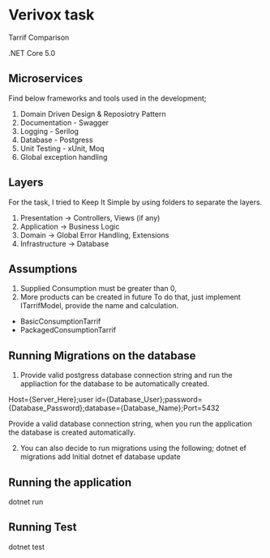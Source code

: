 ﻿# Verivox task
Tarrif Comparison


.NET Core 5.0

Microservices
-----------------------------------------------

Find below frameworks and tools used in the development;
 
1. Domain Driven Design & Reposiotry Pattern
2. Documentation - Swagger
3. Logging - Serilog
4. Database -  Postgress
5. Unit Testing - xUnit, Moq
6. Global exception handling


Layers
---------------------------------------------
For the task, I tried to Keep It Simple by using folders to separate the layers.
1. Presentation -> Controllers, Views (if any)
2. Application -> Business Logic
3. Domain -> Global Error Handling, Extensions
4. Infrastructure -> Database


Assumptions
-------------------------------------------
1. Supplied Consumption must be greater than 0,
2. More products can be created in future
To do that,  just implement ITarrifModel, provide the name and calculation. 


- BasicConsumptionTarrif
- PackagedConsumptionTarrif






Running Migrations on the database
--------------------------------------
1. Provide valid postgress database connection string and run the appliaction for the database to be automatically created.


Host={Server_Here};user id={Database_User};password={Database_Password};database={Database_Name};Port=5432


Provide a valid database connection string, when you run the application
the database is created automatically.

2. You can also decide to run migrations using the following;
dotnet ef migrations add Initial 
dotnet ef database update




Running the application
--------------------------------------
dotnet run


Running Test
--------------------------------------
dotnet test 





